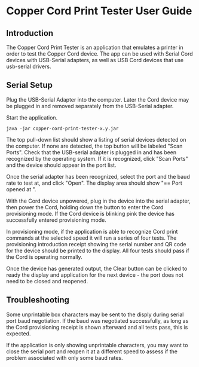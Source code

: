 # Copper Cord Print Tester User Guide


## Introduction

The Copper Cord Print Tester is an application that emulates a printer in
order to test the Copper Cord device.  The app can be used with Serial Cord
devices with USB-Serial adapters, as well as USB Cord devices that use
usb-serial drivers.

## Serial Setup

Plug the USB-Serial Adapter into the computer. Later the Cord device may be
plugged in and removed separately from the USB-Serial adapter.

Start the application.  

    java -jar copper-cord-print-tester-x.y.jar

The top pull-down list should show a listing of serial devices detected on the
computer. If none are detected, the top button will be labeled "Scan Ports".
Check that the USB-serial adapter is plugged in and has been recognized by the
operating system. If it is recognized, click "Scan Ports" and the device should
appear in the port list.

Once the serial adapter has been recognized, select the port and the baud rate
to test at, and click "Open". The display area should show 
"== Port <port> opened at <baud>".

With the Cord device unpowered, plug in the device into the serial adapter,
then power the Cord, holding down the button to enter the Cord provisioning
mode. If the Cord device is blinking pink the device has successfully entered
provisioning mode.

In provisioning mode, if the application is able to recognize Cord print
commands at the selected speed it will run a series of four tests. The
provisioning introduction receipt showing the serial number and QR code for
the device should be printed to the display. All four tests should pass if the
Cord is operating normally.

Once the device has generated output, the Clear button can be clicked to ready
the display and application for the next device - the port does not need to be
closed and reopened.


## Troubleshooting

Some unprintable box characters may be sent to the disply during serial port
baud negotiation.  If the baud was negotiated successfully, as long as the
Cord provisioning receipt is shown afterward and all tests pass, this is
expected.

If the application is only showing unprintable characters, you may want to
close the serial port and reopen it at a different speed to assess if the
problem associated with only some baud rates.




